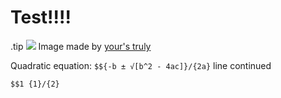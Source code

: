# Test!!!!

.tip
![](/images/21976725894_46655269bf_z.jpg)
Image made by [your's truly](https://autery.net)

Quadratic equation: `$${-b ± √[b^2 - 4ac]}/{2a}` line continued

`$$1 {1}/{2}`
